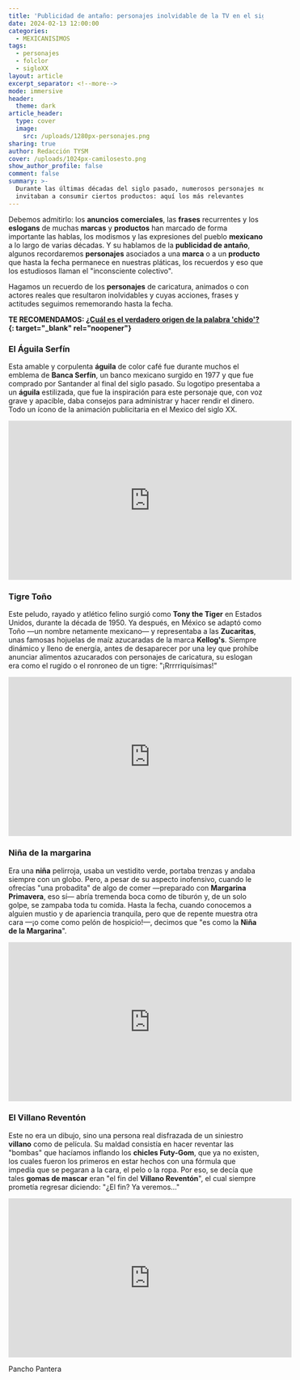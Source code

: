 ```yaml
---
title: 'Publicidad de antaño: personajes inolvidable de la TV en el siglo XX'
date: 2024-02-13 12:00:00
categories:
  - MEXICANISIMOS
tags:
  - personajes
  - folclor
  - sigloXX
layout: article
excerpt_separator: <!--more-->
mode: immersive
header:
  theme: dark
article_header:
  type: cover
  image:
    src: /uploads/1280px-personajes.png
sharing: true
author: Redacción TYSM
cover: /uploads/1024px-camilosesto.png
show_author_profile: false
comment: false
summary: >-
  Durante las últimas décadas del siglo pasado, numerosos personajes nos
  invitaban a consumir ciertos productos: aquí los más relevantes
---
```

Debemos admitirlo: los **anuncios** **comerciales**, las **frases** recurrentes y los **eslogans** de muchas **marcas** y **productos** han marcado de forma importante las hablas, los modismos y las expresiones del pueblo **mexicano** a lo largo de varias décadas. Y su hablamos de la **publicidad de antaño**, algunos recordaremos **personajes** asociados a una **marca** o a un **producto** que hasta la fecha permanece en nuestras pláticas, los recuerdos y eso que los estudiosos llaman el "inconsciente colectivo".

Hagamos un recuerdo de los **personajes** de caricatura, animados o con actores reales que resultaron inolvidables y cuyas acciones, frases y actitudes seguimos rememorando hasta la fecha.

**TE RECOMENDAMOS: [¿Cuál es el verdadero origen de la palabra 'chido'?](https://blog.tonoysumariachi.com/mexicanisimos/2024/01/31/cu%C3%A1l-es-el-verdadero-origen-de-la-palabra-chido.html){: target="_blank" rel="noopener"}**

### El Águila Serfín

Esta amable y corpulenta **águila** de color café fue durante muchos el emblema de **Banca Serfín**, un banco mexicano surgido en 1977 y que fue comprado por Santander al final del siglo pasado. Su logotipo presentaba a un **águila** estilizada, que fue la inspiración para este personaje que, con voz grave y apacible, daba consejos para administrar y hacer rendir el dinero. Todo un ícono de la animación publicitaria en el Mexico del siglo XX.

<iframe width="560" height="315" src="https://www.youtube.com/embed/6H9_ek-Cmkw?si=pn3mu6AadNUd9QMU" title="YouTube video player" frameborder="0" allow="accelerometer; autoplay; clipboard-write; encrypted-media; gyroscope; picture-in-picture; web-share" allowfullscreen=""></iframe>

### Tigre Toño

Este peludo, rayado y atlético felino surgió como **Tony the Tiger** en Estados Unidos, durante la década de 1950. Ya después, en México se adaptó como Toño —un nombre netamente mexicano— y representaba a las **Zucaritas**, unas famosas hojuelas de maíz azucaradas de la marca **Kellog's**. Siempre dinámico y lleno de energía, antes de desaparecer por una ley que prohíbe anunciar alimentos azucarados con personajes de caricatura, su eslogan era como el rugido o el ronroneo de un tigre: "¡Rrrrriquísimas!"

<iframe width="560" height="315" src="https://www.youtube.com/embed/8mFU_2OKCwM?si=_MmUFuTQN2ixBuvm" title="YouTube video player" frameborder="0" allow="accelerometer; autoplay; clipboard-write; encrypted-media; gyroscope; picture-in-picture; web-share" allowfullscreen=""></iframe>

### Niña de la margarina

Era una **niña** pelirroja, usaba un vestidito verde, portaba trenzas y andaba siempre con un globo. Pero, a pesar de su aspecto inofensivo, cuando le ofrecías "una probadita" de algo de comer —preparado con **Margarina Primavera**, eso sí— abría tremenda boca como de tiburón y, de un solo golpe, se zampaba toda tu comida. Hasta la fecha, cuando conocemos a alguien mustio y de apariencia tranquila, pero que de repente muestra otra cara —¡o come como pelón de hospicio!—, decimos que "es como la **Niña de la Margarina**".

<iframe width="560" height="315" src="https://www.youtube.com/embed/nhvwRCEfXE4?si=eXplhJPQIAq9dUxe" title="YouTube video player" frameborder="0" allow="accelerometer; autoplay; clipboard-write; encrypted-media; gyroscope; picture-in-picture; web-share" allowfullscreen=""></iframe>

### El Villano Reventón

Este no era un dibujo, sino una persona real disfrazada de un siniestro **villano** como de película. Su maldad consistía en hacer reventar las "bombas" que hacíamos inflando los **chicles Futy-Gom**, que ya no existen, los cuales fueron los primeros en estar hechos con una fórmula que impedía que se pegaran a la cara, el pelo o la ropa. Por eso, se decía que tales **gomas de mascar** eran "el fin del **Villano Reventón**", el cual siempre prometía regresar diciendo: "¿El fin? Ya veremos…"

<iframe width="560" height="315" src="https://www.youtube.com/embed/T401ksyxG_4?si=BcCw5RZMOd9q6lqd&amp;start=7" title="YouTube video player" frameborder="0" allow="accelerometer; autoplay; clipboard-write; encrypted-media; gyroscope; picture-in-picture; web-share" allowfullscreen></iframe>

Pancho Pantera